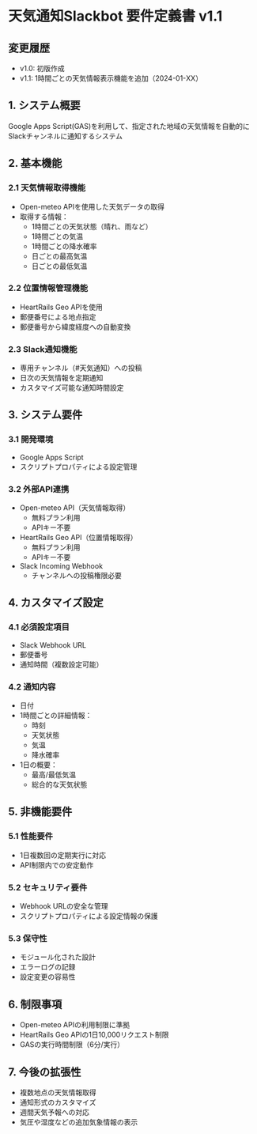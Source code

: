# 天気通知Slackbot 要件定義書 v1.1

## 変更履歴
- v1.0: 初版作成
- v1.1: 1時間ごとの天気情報表示機能を追加（2024-01-XX）

## 1. システム概要
Google Apps Script(GAS)を利用して、指定された地域の天気情報を自動的にSlackチャンネルに通知するシステム

## 2. 基本機能
### 2.1 天気情報取得機能
- Open-meteo APIを使用した天気データの取得
- 取得する情報：
  - 1時間ごとの天気状態（晴れ、雨など）
  - 1時間ごとの気温
  - 1時間ごとの降水確率
  - 日ごとの最高気温
  - 日ごとの最低気温

### 2.2 位置情報管理機能
- HeartRails Geo APIを使用
- 郵便番号による地点指定
- 郵便番号から緯度経度への自動変換

### 2.3 Slack通知機能
- 専用チャンネル（#天気通知）への投稿
- 日次の天気情報を定期通知
- カスタマイズ可能な通知時間設定

## 3. システム要件
### 3.1 開発環境
- Google Apps Script
- スクリプトプロパティによる設定管理

### 3.2 外部API連携
- Open-meteo API（天気情報取得）
  - 無料プラン利用
  - APIキー不要
- HeartRails Geo API（位置情報取得）
  - 無料プラン利用
  - APIキー不要
- Slack Incoming Webhook
  - チャンネルへの投稿権限必要

## 4. カスタマイズ設定
### 4.1 必須設定項目
- Slack Webhook URL
- 郵便番号
- 通知時間（複数設定可能）

### 4.2 通知内容
- 日付
- 1時間ごとの詳細情報：
  - 時刻
  - 天気状態
  - 気温
  - 降水確率
- 1日の概要：
  - 最高/最低気温
  - 総合的な天気状態

## 5. 非機能要件
### 5.1 性能要件
- 1日複数回の定期実行に対応
- API制限内での安定動作

### 5.2 セキュリティ要件
- Webhook URLの安全な管理
- スクリプトプロパティによる設定情報の保護

### 5.3 保守性
- モジュール化された設計
- エラーログの記録
- 設定変更の容易性

## 6. 制限事項
- Open-meteo APIの利用制限に準拠
- HeartRails Geo APIの1日10,000リクエスト制限
- GASの実行時間制限（6分/実行）

## 7. 今後の拡張性
- 複数地点の天気情報取得
- 通知形式のカスタマイズ
- 週間天気予報への対応
- 気圧や湿度などの追加気象情報の表示 